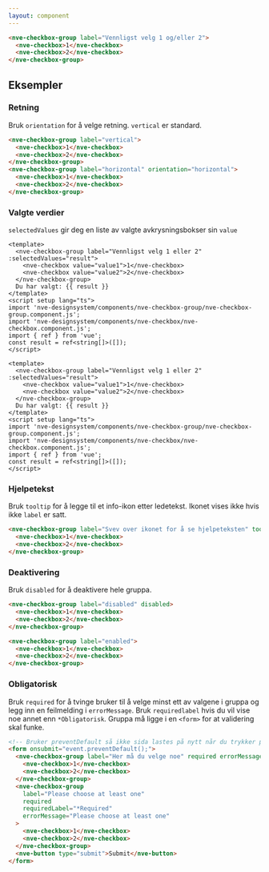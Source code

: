 ```yaml
---
layout: component
---
```


<CodeExamplePreview>

```html
<nve-checkbox-group label="Vennligst velg 1 og/eller 2">
  <nve-checkbox>1</nve-checkbox>
  <nve-checkbox>2</nve-checkbox>
</nve-checkbox-group>
```

</CodeExamplePreview>

## Eksempler

### Retning

Bruk `orientation` for å velge retning. `vertical` er standard.

<CodeExamplePreview>

```html
<nve-checkbox-group label="vertical">
  <nve-checkbox>1</nve-checkbox>
  <nve-checkbox>2</nve-checkbox>
</nve-checkbox-group>
<nve-checkbox-group label="horizontal" orientation="horizontal">
  <nve-checkbox>1</nve-checkbox>
  <nve-checkbox>2</nve-checkbox>
</nve-checkbox-group>
```

</CodeExamplePreview>

### Valgte verdier

`selectedValues` gir deg en liste av valgte avkrysningsbokser sin `value`

```vue
<template>
  <nve-checkbox-group label="Vennligst velg 1 eller 2" :selectedValues="result">
    <nve-checkbox value="value1">1</nve-checkbox>
    <nve-checkbox value="value2">2</nve-checkbox>
  </nve-checkbox-group>
  Du har valgt: {{ result }}
</template>
<script setup lang="ts">
import 'nve-designsystem/components/nve-checkbox-group/nve-checkbox-group.component.js';
import 'nve-designsystem/components/nve-checkbox/nve-checkbox.component.js';
import { ref } from 'vue';
const result = ref<string[]>([]);
</script>
```

<SandboxPreview>

```
<template>
  <nve-checkbox-group label="Vennligst velg 1 eller 2" :selectedValues="result">
    <nve-checkbox value="value1">1</nve-checkbox>
    <nve-checkbox value="value2">2</nve-checkbox>
  </nve-checkbox-group>
  Du har valgt: {{ result }}
</template>
<script setup lang="ts">
import 'nve-designsystem/components/nve-checkbox-group/nve-checkbox-group.component.js';
import 'nve-designsystem/components/nve-checkbox/nve-checkbox.component.js';
import { ref } from 'vue';
const result = ref<string[]>([]);
</script>
```

</SandboxPreview>

### Hjelpetekst

Bruk `tooltip` for å legge til et info-ikon etter ledetekst. Ikonet vises ikke hvis ikke `label` er satt.

<CodeExamplePreview>

```html
<nve-checkbox-group label="Svev over ikonet for å se hjelpeteksten" tooltip="Hjelpetekst">
  <nve-checkbox>1</nve-checkbox>
  <nve-checkbox>2</nve-checkbox>
</nve-checkbox-group>
```

</CodeExamplePreview>

### Deaktivering

Bruk `disabled` for å deaktivere hele gruppa.

<CodeExamplePreview>

```html
<nve-checkbox-group label="disabled" disabled>
  <nve-checkbox>1</nve-checkbox>
  <nve-checkbox>2</nve-checkbox>
</nve-checkbox-group>

<nve-checkbox-group label="enabled">
  <nve-checkbox>1</nve-checkbox>
  <nve-checkbox>2</nve-checkbox>
</nve-checkbox-group>
```

</CodeExamplePreview>

### Obligatorisk

Bruk `required` for å tvinge bruker til å velge minst ett av valgene i gruppa og legg inn en feilmelding i `errorMessage`.
Bruk `requiredlabel` hvis du vil vise noe annet enn `*Obligatorisk`. Gruppa må ligge i en `<form>` for at validering skal funke.

<CodeExamplePreview arrangeComponentsVertically>

```html
<!-- Bruker preventDefault så ikke sida lastes på nytt når du trykker på knappen -->
<form onsubmit="event.preventDefault();">
  <nve-checkbox-group label="Her må du velge noe" required errorMessage="Velg minst en">
    <nve-checkbox>1</nve-checkbox>
    <nve-checkbox>2</nve-checkbox>
  </nve-checkbox-group>
  <nve-checkbox-group
    label="Please choose at least one"
    required
    requiredLabel="*Required"
    errorMessage="Please choose at least one"
  >
    <nve-checkbox>1</nve-checkbox>
    <nve-checkbox>2</nve-checkbox>
  </nve-checkbox-group>
  <nve-button type="submit">Submit</nve-button>
</form>
```

</CodeExamplePreview>
